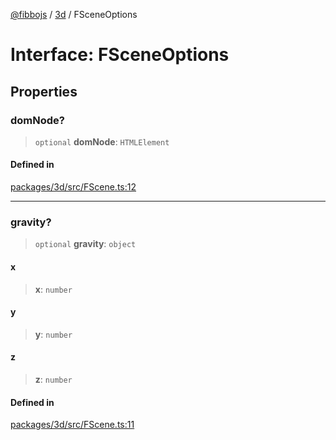 [@fibbojs](/api/index) / [3d](/api/3d) / FSceneOptions

# Interface: FSceneOptions

## Properties

### domNode?

> `optional` **domNode**: `HTMLElement`

#### Defined in

[packages/3d/src/FScene.ts:12](https://github.com/fibbojs/fibbo/blob/52fe7d6d53b5d477c42887a359f3b480f4835068/packages/3d/src/FScene.ts#L12)

***

### gravity?

> `optional` **gravity**: `object`

#### x

> **x**: `number`

#### y

> **y**: `number`

#### z

> **z**: `number`

#### Defined in

[packages/3d/src/FScene.ts:11](https://github.com/fibbojs/fibbo/blob/52fe7d6d53b5d477c42887a359f3b480f4835068/packages/3d/src/FScene.ts#L11)
